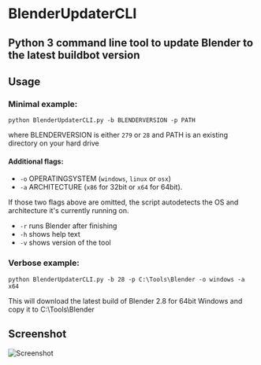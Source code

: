 # BlenderUpdaterCLI
## Python 3 command line tool to update Blender to the latest buildbot version
## Usage
### Minimal example:
```python BlenderUpdaterCLI.py -b BLENDERVERSION -p PATH```

where BLENDERVERSION is either ```279``` or ```28``` and PATH is an existing directory on your hard drive

#### Additional flags:
* ```-o``` OPERATINGSYSTEM (```windows```, ```linux``` or ```osx```) 
* ```-a``` ARCHITECTURE (```x86``` for 32bit or ```x64``` for 64bit). 

If those two flags above are omitted, the script autodetects the OS and architecture it's currently running on.
* ```-r``` runs Blender after finishing
* ```-h``` shows help text
* ```-v``` shows version of the tool

### Verbose example:
```python BlenderUpdaterCLI.py -b 28 -p C:\Tools\Blender -o windows -a x64```

This will download the latest build of Blender 2.8 for 64bit Windows and copy it to C:\Tools\Blender

## Screenshot
![Screenshot](https://raw.githubusercontent.com/overmindstudios/BlenderUpdaterCLI/master/screenshot.png)
